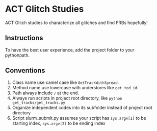 # ACT Glitch Studies
ACT Glitch studies to characterize all glitches and find FRBs hopefully!

## Instructions
To have the best user experience, add the project folder to your pythonpath.

## Conventions
1. Class name use camel case like `GetTrackWithSpread`. 
2. Method name use lowercase with understores like `get_tod_id`. 
3. Path always include `/` at the end. 
4. Always run scripts in project root directory, like `python get_tracks/get_tracks.py`
5. Organize independent codes into its subfolder instead of project root directory
6. Script slurm_submit.py assumes your script has `sys.argv[1]` to be starting index, `sys.argv[2]` to be ending index
